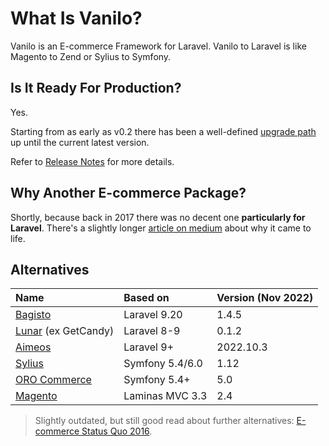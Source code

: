 # What Is Vanilo?

Vanilo is an E-commerce Framework for Laravel. Vanilo to Laravel is like Magento to Zend or Sylius
to Symfony.

## Is It Ready For Production?

Yes.

Starting from as early as v0.2 there has been a well-defined [upgrade path](upgrade.md) up until the
current latest version.

Refer to [Release Notes](releases.md) for more details.

## Why Another E-commerce Package?

Shortly, because back in 2017 there was no decent one **particularly for Laravel**. There's a slightly
longer
[article on medium](https://medium.com/@attilafulop/e-commerce-platform-for-laravel-c09a2bcfe8c6)
about why it came to life.

## Alternatives

| Name                                         | Based on        | Version (Nov 2022) |
|:---------------------------------------------|:----------------|:-------------------|
| [Bagisto](https://bagisto.com/en/)           | Laravel 9.20    | 1.4.5              |
| [Lunar](https://lunarphp.io) (ex GetCandy)   | Laravel 8-9     | 0.1.2              |
| [Aimeos](https://aimeos.org/)                | Laravel 9+      | 2022.10.3          |
| [Sylius](http://sylius.org/)                 | Symfony 5.4/6.0 | 1.12               |
| [ORO Commerce](https://www.orocommerce.com/) | Symfony 5.4+    | 5.0                |
| [Magento](https://magento.com/)              | Laminas MVC 3.3 | 2.4                |

> Slightly outdated, but still good read about further alternatives: [E-commerce Status Quo 2016](https://blog.fortrabbit.com/ecommerce-status-quo-2016).

